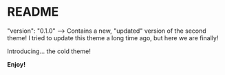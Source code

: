 # README

"version": "0.1.0" --> Contains a new, "updated" version of the second theme! I tried to update this theme a long time ago, but here we are finally!

Introducing... the cold theme!

**Enjoy!**
